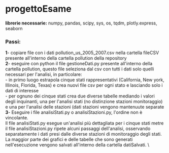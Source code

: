 # progettoEsame
**librerie necessarie:** numpy, pandas, scipy, sys, os, tqdm, plotly.express, seaborn
### Passi: 
**1**- copiare file con i dati pollution_us_2005_2007.csv nella cartella fileCSV presente all'interno della cartella pollution della repository \
**2**- eseguire con python il file gestioneDati.py presente all'interno della cartella pollution, questo file seleziona dal csv con tutti i dati solo quelli necessari per l'analisi, in particolare: \
	- in primo luogo estrapola cinque stati rappresentativi (California, New york, Illinois, Florida, Texas) e crea nuovi file csv per ogni stato e lasciando solo i dati di interesse \
	- per ognuno dei cinque stati crea due diverse tabelle mediando i valori degli inquinanti, una per l'analisi stati (no distinzione stazioni monitoraggio) e una per l'analisi delle stazioni (dati stazioni vengono mantenuute separate \
**3**- Eseguire i file analisiStati.py o analisiStazioni.py, l'ordine non è vincolante. \
Il file analisiStati.py esegue un'analisi più dettagliata per i cinque stati metre il file analisiStazioni.py ripete alcuni passaggi dell'analisi, osservando separatamente i dati presi dalle diverse stazioni di monitoraggio degli stati. \
La maggior parte dei grafici e delle tabelle che sono generati nell'esecuzione vengono salvati all'interno della cartella datiSalvati. \

